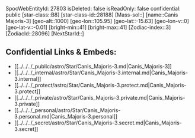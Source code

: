 ﻿---
location: [-15.63,-105.95,1000]
type: Star
tags:
- astro/Star

---
SpocWebEntityId: 27803
isDeleted: false
isReadOnly: false
confidential: public
[star-class::B8]
[star-class-id::28188]
[Mass-sol::]
[name::Canis Majoris-3]
[geo-alt::1000]
[geo-lon::105.95]
[geo-lat::-15.63]
[geo-lon-v::0]
[geo-lat-v::-0.01]
[bright-min::41]
[bright-max::41]
[Zodiac-index::3]
[ZodiacId::28096]
[NextStarId::]



## Confidential Links & Embeds: 
- [[../../../_public/astro/Star/Canis_Majoris-3.md|Canis_Majoris-3]] 
- [[../../../_internal/astro/Star/Canis_Majoris-3.internal.md|Canis_Majoris-3.internal]] 
- [[../../../_protect/astro/Star/Canis_Majoris-3.protect.md|Canis_Majoris-3.protect]] 
- [[../../../_private/astro/Star/Canis_Majoris-3.private.md|Canis_Majoris-3.private]] 
- [[../../../_personal/astro/Star/Canis_Majoris-3.personal.md|Canis_Majoris-3.personal]] 
- [[../../../_secret/astro/Star/Canis_Majoris-3.secret.md|Canis_Majoris-3.secret]]

